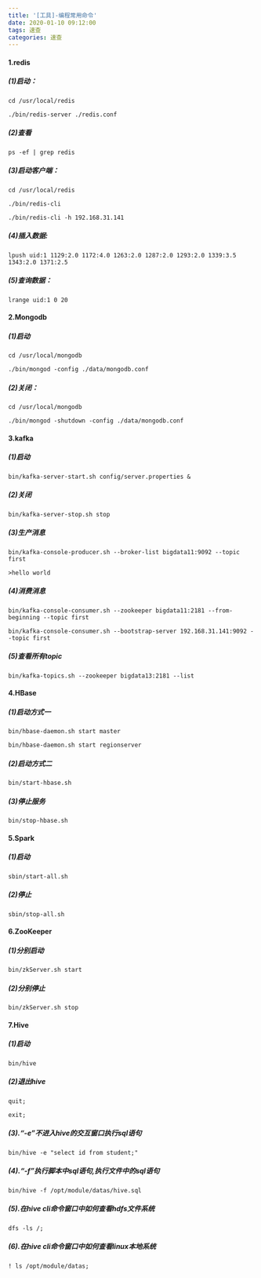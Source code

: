```yaml
---
title: '[工具]-编程常用命令'
date: 2020-01-10 09:12:00
tags: 速查
categories: 速查
---
```


#### 1.redis
##### (1)启动：
```shell
cd /usr/local/redis

./bin/redis-server ./redis.conf 
```
##### (2)查看
```shell
ps -ef | grep redis
```
##### (3)启动客户端：
```shell
cd /usr/local/redis

./bin/redis-cli

./bin/redis-cli -h 192.168.31.141
```

##### (4)插入数据:
```shell
lpush uid:1 1129:2.0 1172:4.0 1263:2.0 1287:2.0 1293:2.0 1339:3.5 1343:2.0 1371:2.5
```
##### (5)查询数据：
```shell
lrange uid:1 0 20
```
#### 2.Mongodb
##### (1)启动
```shell
cd /usr/local/mongodb

./bin/mongod -config ./data/mongodb.conf 
```
##### (2)关闭：
```shell
cd /usr/local/mongodb

./bin/mongod -shutdown -config ./data/mongodb.conf     
```
#### 3.kafka
##### (1)启动
```shell
bin/kafka-server-start.sh config/server.properties &
```
##### (2)关闭
```shell
bin/kafka-server-stop.sh stop
```
##### (3)生产消息
```shell
bin/kafka-console-producer.sh --broker-list bigdata11:9092 --topic first

>hello world
```
##### (4)消费消息
```shell
bin/kafka-console-consumer.sh --zookeeper bigdata11:2181 --from-beginning --topic first

bin/kafka-console-consumer.sh --bootstrap-server 192.168.31.141:9092 --topic first
```
##### (5)查看所有topic
```shell
bin/kafka-topics.sh --zookeeper bigdata13:2181 --list
```

#### 4.HBase
##### (1)启动方式一
```shell
bin/hbase-daemon.sh start master

bin/hbase-daemon.sh start regionserver
```
##### (2)启动方式二
```shell
bin/start-hbase.sh
```
##### (3)停止服务
```shell
bin/stop-hbase.sh
```

#### 5.Spark
##### (1)启动
```shell
sbin/start-all.sh
```
##### (2)停止
```shell
sbin/stop-all.sh
```

#### 6.ZooKeeper
##### (1)分别启动
```shell
bin/zkServer.sh start
```
##### (2)分别停止
```shell
bin/zkServer.sh stop
```

#### 7.Hive
##### (1)启动
```shell
bin/hive
```
##### (2)退出hive
```shell
quit;

exit;
```
##### (3).“-e”不进入hive的交互窗口执行sql语句
```shell
bin/hive -e "select id from student;"
```

##### (4).“-f”执行脚本中sql语句,执行文件中的sql语句
```shell
bin/hive -f /opt/module/datas/hive.sql
```
##### (5).在hive cli命令窗口中如何查看hdfs文件系统
```shell
dfs -ls /;
```
##### (6).在hive cli命令窗口中如何查看linux本地系统
```shell
! ls /opt/module/datas;
```
